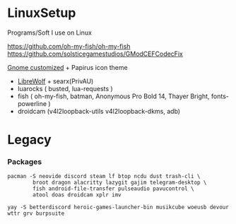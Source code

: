 # LinuxSetup
Programs/Soft I use on Linux

https://github.com/oh-my-fish/oh-my-fish
https://github.com/solsticegamestudios/GModCEFCodecFix

[Gnome customized](https://www.youtube.com/watch?v=zOUTasMuZl4) + Papirus icon theme
* [LibreWolf](https://www.youtube.com/watch?v=dwZpjKH8nbo) + searx(PrivAU)
* luarocks ( busted, lua-requests )
* fish ( oh-my-fish, batman, Anonymous Pro Bold 14, Thayer Bright, fonts-powerline )
* droidcam (v4l2loopback-utils v4l2loopback-dkms, adb)


# Legacy
### Packages
```
pacman -S neovide discord steam lf btop ncdu dust trash-cli \
        broot dragon alacritty lazygit gajim telegram-desktop \
        fish android-file-transfer pulseaudio pavucontrol \
        atool doas droidcam xplr imv
```

```
yay -S betterdiscord heroic-games-launcher-bin musikcube woeusb devour wttr grv burpsuite
```
